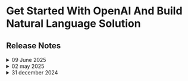 # Get Started With OpenAI And Build Natural Language Solution 

## Release Notes

<details>
  <summary>09 June 2025</summary>

## Infrastructure Changes

NA

## Content Changes

NA
  
## Screenshot Updates

- **Change**: 

 - Minor Updates
   
    1. Screenshots have been updated as per new UI changes and added the numberings in few images.
    2. Getting started page has been updated as per the new UI changes.
    3. Added a few continuity images and included notes where necessary

## Testing Notes

- **Testing Date**: 2025-06-09
- **Issues Found**: We
- **Resolved Issues**

---
</details>

<details>
  <summary>02 may 2025</summary>

- **Change**: Updated the lab guide for UI changes and code to resolve the issue while installing python library/package in Lab 2 task 3 step 5.
- **Testing Date**: 2025-05-02

## Infrastructure Changes

Updated VM size from b2s to D2sV3 and ip address of VM to Static with Standard sku.

## Content Changes

- **Change**: Updated the lab guide with the latest UI updates.

## Testing Notes

- **Testing Date**: 2025-05-02

---
</details>

<details>
  <summary>31 december 2024</summary>


- Major Updates 

    - **Model Deprecation**  
        - The **gpt-35-turbo version 0134** will be deprecated. New default models will be assigned based on region availability after **January 12, 2025**. 


- Minor Updates

    - Rebranded references from **Azure OpenAI Studio** to **Azure AI Foundry Portal** across all relevant modules and guides.  
    - **PowerShell Python Scripts**: Upgraded the **OpenAI package** from version **1.0.0** to **1.56.2**.  
    - **.NET SDK**: Updated from version **7** to **8**, ensuring access to the latest features.
    - Updated the **Azure Cloud Shell UI**, providing an improved and modern user experience.

---
</details>

